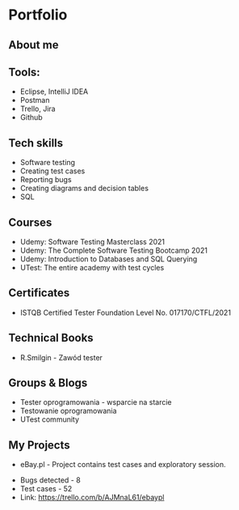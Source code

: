 # Portfolio

## About me

## Tools:

* Eclipse, IntelliJ IDEA
* Postman
* Trello, Jira
* Github

## Tech skills

* Software testing
* Creating test cases
* Reporting bugs
* Creating diagrams and decision tables
* SQL

## Courses 

* Udemy: Software Testing Masterclass 2021
* Udemy: The Complete Software Testing Bootcamp 2021
* Udemy: Introduction to Databases and SQL Querying
* UTest: The entire academy with test cycles

## Certificates

* ISTQB Certified Tester Foundation Level No. 017170/CTFL/2021

## Technical Books

* R.Smilgin - Zawód tester

## Groups & Blogs

* Tester oprogramowania - wsparcie na starcie
* Testowanie oprogramowania
* UTest community

## My Projects

* eBay.pl - Project contains test cases and exploratory session.
- Bugs detected - 8
- Test cases    - 52
- Link: https://trello.com/b/AJMnaL61/ebaypl
